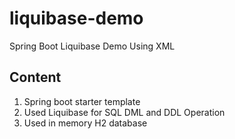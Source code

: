 # liquibase-demo
Spring Boot Liquibase Demo Using XML

## Content
1. Spring boot starter template
2. Used Liquibase for SQL DML and DDL Operation
3. Used in memory H2 database


